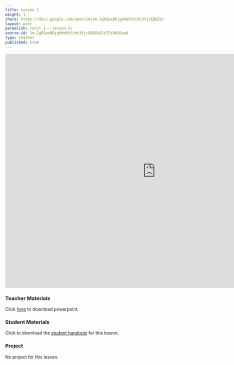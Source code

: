```yaml
---
title: Lesson 1
weight: 1
share: https://docs.google.com/open?id=1m-IgDSpxBOjgXHd9tScHc3YjcEBQZoU2sT2YOdiDwy0
layout: post
permalink: /unit-1---lesson-2/
source-id: 1m-IgDSpxBOjgXHd9tScHc3YjcEBQZoU2sT2YOdiDwy0
type: teacher
published: true
---
```


<iframe src="https://docs.google.com/presentation/d/e/2PACX-1vS5IRe7OfFb6b8wIF0iVpn5sTEVJBQJdboDRQFmYCmx9pw2gVC7N6OyQIT990f_FpvyK_Nuz4_OEx24/embed?start=false&loop=false&delayms=3000" frameborder="0" width="960" height="749" allowfullscreen="true" mozallowfullscreen="true" webkitallowfullscreen="true"></iframe>

### Teacher Materials

Click <a href="https://docs.google.com/presentation/d/1rDrkLjqQ-1i2FFQRS7ly-qQCYh6IYeZdjwtGp1CxPBE/edit?usp=sharing" target="_blank">here</a> to download powerpoint.

### Student Materials

Click to download the <a href="https://crosswordlabs.com/view/discover-engineering" target="_blank">student handouts</a> for this lesson.

### Project 

No project for this lesson.